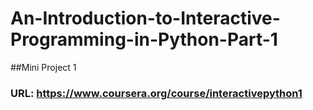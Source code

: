 # An-Introduction-to-Interactive-Programming-in-Python-Part-1

##Mini Project 1 
### URL: https://www.coursera.org/course/interactivepython1
